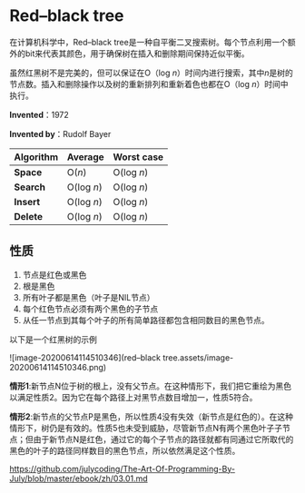 # Red–black tree

在计算机科学中，Red–black tree是一种自平衡二叉搜索树。每个节点利用一个额外的bit来代表其颜色，用于确保树在插入和删除期间保持近似平衡。

虽然红黑树不是完美的，但可以保证在O（log *n*）时间内进行搜索，其中*n*是树的节点数。插入和删除操作以及树的重新排列和重新着色也都在O（log *n*）时间中执行。

**Invented**：1972

**Invented by**：Rudolf Bayer

| **Algorithm** | **Average** | **Worst case** |
| ------------- | ----------- | -------------- |
| **Space**     | O(*n*)      | O(log *n*)     |
| **Search**    | O(log *n*)  | O(log *n*)     |
| **Insert**    | O(log *n*)  | O(log *n*)     |
| **Delete**    | O(log *n*)  | O(log *n*)     |

## 性质

1. 节点是红色或黑色
2. 根是黑色
3. 所有叶子都是黑色（叶子是NIL节点）
4. 每个红色节点必须有两个黑色的子节点
5. 从任一节点到其每个叶子的所有简单路径都包含相同数目的黑色节点。

以下是一个红黑树的示例

![image-20200614114510346](red–black tree.assets/image-20200614114510346.png)

**情形1**:新节点N位于树的根上，没有父节点。在这种情形下，我们把它重绘为黑色以满足性质2。因为它在每个路径上对黑节点数目增加一，性质5符合。

**情形2**:新节点的父节点P是黑色，所以性质4没有失效（新节点是红色的）。在这种情形下，树仍是有效的。性质5也未受到威胁，尽管新节点N有两个黑色叶子子节点；但由于新节点N是红色，通过它的每个子节点的路径就都有同通过它所取代的黑色的叶子的路径同样数目的黑色节点，所以依然满足这个性质。

https://github.com/julycoding/The-Art-Of-Programming-By-July/blob/master/ebook/zh/03.01.md